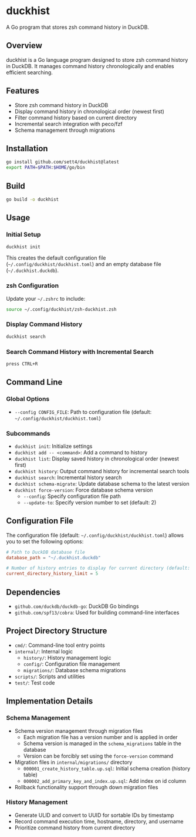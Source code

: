 # duckhist

A Go program that stores zsh command history in DuckDB.

## Overview

duckhist is a Go language program designed to store zsh command history in DuckDB. It manages command history chronologically and enables efficient searching.

## Features

- Store zsh command history in DuckDB
- Display command history in chronological order (newest first)
- Filter command history based on current directory
- Incremental search integration with peco/fzf
- Schema management through migrations

## Installation

```bash
go install github.com/sett4/duckhist@latest
export PATH=$PATH:$HOME/go/bin
```

## Build

```bash
go build -o duckhist
```

## Usage

### Initial Setup

```bash
duckhist init
```

This creates the default configuration file (`~/.config/duckhist/duckhist.toml`) and an empty database file (`~/.duckhist.duckdb`).

### zsh Configuration

Update your `~/.zshrc` to include:

```zsh
source ~/.config/duckhist/zsh-duckhist.zsh
```

### Display Command History

```bash
duckhist search
```

### Search Command History with Incremental Search

```zsh
press CTRL+R
```

## Command Line

### Global Options

- `--config CONFIG_FILE`: Path to configuration file (default: `~/.config/duckhist/duckhist.toml`)

### Subcommands

- `duckhist init`: Initialize settings
- `duckhist add -- <command>`: Add a command to history
- `duckhist list`: Display saved history in chronological order (newest first)
- `duckhist history`: Output command history for incremental search tools
- `duckhist search`: Incremental history search
- `duckhist schema-migrate`: Update database schema to the latest version
- `duckhist force-version`: Force database schema version
  - `--config`: Specify configuration file path
  - `--update-to`: Specify version number to set (default: 2)

## Configuration File

The configuration file (default: `~/.config/duckhist/duckhist.toml`) allows you to set the following options:

```toml
# Path to DuckDB database file
database_path = "~/.duckhist.duckdb"

# Number of history entries to display for current directory (default: 5)
current_directory_history_limit = 5
```

## Dependencies

- `github.com/duckdb/duckdb-go`: DuckDB Go bindings
- `github.com/spf13/cobra`: Used for building command-line interfaces

## Project Directory Structure

- `cmd/`: Command-line tool entry points
- `internal/`: Internal logic
  - `history/`: History management logic
  - `config/`: Configuration file management
  - `migrations/`: Database schema migrations
- `scripts/`: Scripts and utilities
- `test/`: Test code

## Implementation Details

### Schema Management

- Schema version management through migration files
  - Each migration file has a version number and is applied in order
  - Schema version is managed in the `schema_migrations` table in the database
  - Version can be forcibly set using the `force-version` command
- Migration files in `internal/migrations/` directory
  - `000001_create_history_table.up.sql`: Initial schema creation (history table)
  - `000002_add_primary_key_and_index.up.sql`: Add index on id column
- Rollback functionality support through down migration files

### History Management

- Generate ULID and convert to UUID for sortable IDs by timestamp
- Record command execution time, hostname, directory, and username
- Prioritize command history from current directory
